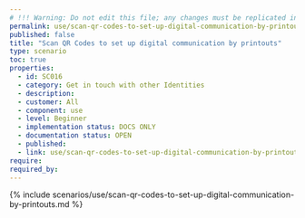 ```yaml
---
# !!! Warning: Do not edit this file; any changes must be replicated in Excel !!! 
permalink: use/scan-qr-codes-to-set-up-digital-communication-by-printouts
published: false
title: "Scan QR Codes to set up digital communication by printouts"
type: scenario
toc: true
properties:
  - id: SC016
  - category: Get in touch with other Identities
  - description:
  - customer: All
  - component: use
  - level: Beginner
  - implementation status: DOCS ONLY
  - documentation status: OPEN
  - published:
  - link: use/scan-qr-codes-to-set-up-digital-communication-by-printouts
require:
required_by:
---
```


{% include scenarios/use/scan-qr-codes-to-set-up-digital-communication-by-printouts.md %}
